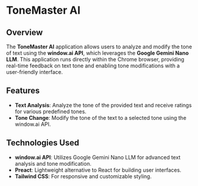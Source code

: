 # ToneMaster AI

## Overview

The **ToneMaster AI** application allows users to analyze and modify the tone of text using the **window.ai API**, which leverages the **Google Gemini Nano LLM**. This application runs directly within the Chrome browser, providing real-time feedback on text tone and enabling tone modifications with a user-friendly interface.

## Features

- **Text Analysis**: Analyze the tone of the provided text and receive ratings for various predefined tones.
- **Tone Change**: Modify the tone of the text to a selected tone using the window.ai API.

## Technologies Used

- **window.ai API**: Utilizes Google Gemini Nano LLM for advanced text analysis and tone modification.
- **Preact**: Lightweight alternative to React for building user interfaces.
- **Tailwind CSS**: For responsive and customizable styling.
